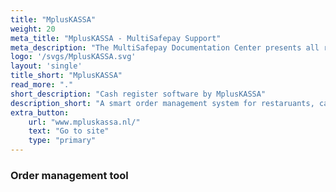 ```yaml
---
title: "MplusKASSA"
weight: 20
meta_title: "MplusKASSA - MultiSafepay Support"
meta_description: "The MultiSafepay Documentation Center presents all relevant information about our Plugins and API. You can also find support pages for Payment Methods, Tools and General Questions as well as the contact details of our Support and Integration Teams."
logo: '/svgs/MplusKASSA.svg'
layout: 'single'
title_short: "MplusKASSA"
read_more: "."
short_description: "Cash register software by MplusKASSA"
description_short: "A smart order management system for restaruants, cafes and hotels"
extra_button:
    url: "www.mpluskassa.nl/" 
    text: "Go to site" 
    type: "primary"
---
```


### Order management tool




